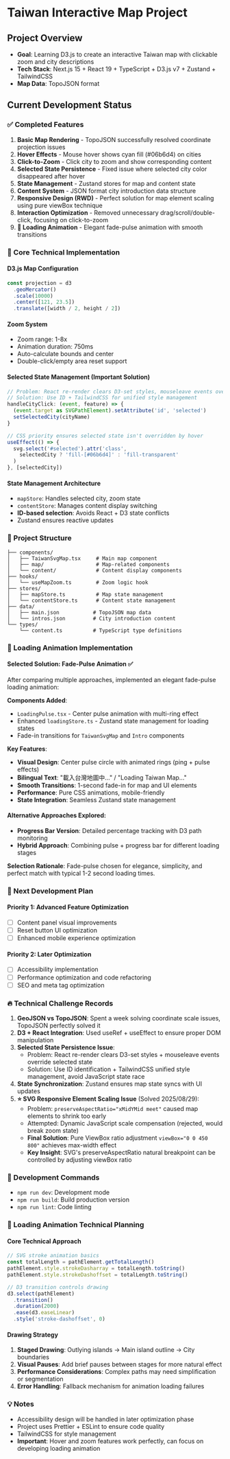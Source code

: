 # Taiwan Interactive Map Project

## Project Overview
- **Goal**: Learning D3.js to create an interactive Taiwan map with clickable zoom and city descriptions
- **Tech Stack**: Next.js 15 + React 19 + TypeScript + D3.js v7 + Zustand + TailwindCSS
- **Map Data**: TopoJSON format

## Current Development Status

### ✅ Completed Features
1. **Basic Map Rendering** - TopoJSON successfully resolved coordinate projection issues
2. **Hover Effects** - Mouse hover shows cyan fill (#06b6d4) on cities
3. **Click-to-Zoom** - Click city to zoom and show corresponding content
4. **Selected State Persistence** - Fixed issue where selected city color disappeared after hover
5. **State Management** - Zustand stores for map and content state
6. **Content System** - JSON format city introduction data structure
7. **Responsive Design (RWD)** - Perfect solution for map element scaling using pure viewBox technique
8. **Interaction Optimization** - Removed unnecessary drag/scroll/double-click, focusing on click-to-zoom
9. **🎨 Loading Animation** - Elegant fade-pulse animation with smooth transitions

### 🔧 Core Technical Implementation

#### D3.js Map Configuration
```typescript
const projection = d3
  .geoMercator()
  .scale(10000)
  .center([121, 23.5])
  .translate([width / 2, height / 2])
```

#### Zoom System
- Zoom range: 1-8x
- Animation duration: 750ms
- Auto-calculate bounds and center
- Double-click/empty area reset support

#### Selected State Management (Important Solution)
```typescript
// Problem: React re-render clears D3-set styles, mouseleave events override selected state
// Solution: Use ID + TailwindCSS for unified style management
handleCityClick: (event, feature) => {
  (event.target as SVGPathElement).setAttribute('id', 'selected')
  setSelectedCity(cityName)
}

// CSS priority ensures selected state isn't overridden by hover
useEffect(() => {
  svg.select('#selected').attr('class', 
    selectedCity ? 'fill-[#06b6d4]' : 'fill-transparent'
  )
}, [selectedCity])
```

#### State Management Architecture
- `mapStore`: Handles selected city, zoom state
- `contentStore`: Manages content display switching
- **ID-based selection**: Avoids React + D3 state conflicts
- Zustand ensures reactive updates

### 📁 Project Structure
```
├── components/
│   ├── TaiwanSvgMap.tsx     # Main map component
│   ├── map/                 # Map-related components
│   └── content/             # Content display components
├── hooks/
│   └── useMapZoom.ts        # Zoom logic hook
├── stores/
│   ├── mapStore.ts          # Map state management
│   └── contentStore.ts      # Content state management
├── data/
│   ├── main.json           # TopoJSON map data
│   └── intros.json         # City introduction content
└── types/
    └── content.ts          # TypeScript type definitions
```

### 🎨 Loading Animation Implementation

#### **Selected Solution: Fade-Pulse Animation** ✅
After comparing multiple approaches, implemented an elegant fade-pulse loading animation:

**Components Added**:
- `LoadingPulse.tsx` - Center pulse animation with multi-ring effect
- Enhanced `loadingStore.ts` - Zustand state management for loading states
- Fade-in transitions for `TaiwanSvgMap` and `Intro` components

**Key Features**:
- **Visual Design**: Center pulse circle with animated rings (ping + pulse effects)
- **Bilingual Text**: "載入台灣地圖中..." / "Loading Taiwan Map..."
- **Smooth Transitions**: 1-second fade-in for map and UI elements
- **Performance**: Pure CSS animations, mobile-friendly
- **State Integration**: Seamless Zustand state management

#### **Alternative Approaches Explored**:
- **Progress Bar Version**: Detailed percentage tracking with D3 path monitoring
- **Hybrid Approach**: Combining pulse + progress bar for different loading stages

**Selection Rationale**: Fade-pulse chosen for elegance, simplicity, and perfect match with typical 1-2 second loading times.

### 🎯 Next Development Plan

#### Priority 1: Advanced Feature Optimization
- [ ] Content panel visual improvements
- [ ] Reset button UI optimization
- [ ] Enhanced mobile experience optimization

#### Priority 2: Later Optimization
- [ ] Accessibility implementation
- [ ] Performance optimization and code refactoring
- [ ] SEO and meta tag optimization

### 🔥 Technical Challenge Records
1. **GeoJSON vs TopoJSON**: Spent a week solving coordinate scale issues, TopoJSON perfectly solved it
2. **D3 + React Integration**: Used useRef + useEffect to ensure proper DOM manipulation
3. **Selected State Persistence Issue**:
   - Problem: React re-render clears D3-set styles + mouseleave events override selected state
   - Solution: Use ID identification + TailwindCSS unified style management, avoid JavaScript state race
4. **State Synchronization**: Zustand ensures map state syncs with UI updates
5. **⭐ SVG Responsive Element Scaling Issue** (Solved 2025/08/29):
   - Problem: `preserveAspectRatio="xMidYMid meet"` caused map elements to shrink too early
   - Attempted: Dynamic JavaScript scale compensation (rejected, would break zoom state)
   - **Final Solution**: Pure ViewBox ratio adjustment `viewBox="0 0 450 800"` achieves max-width effect
   - **Key Insight**: SVG's preserveAspectRatio natural breakpoint can be controlled by adjusting viewBox ratio

### 🚀 Development Commands
- `npm run dev`: Development mode
- `npm run build`: Build production version
- `npm run lint`: Code linting

### 🎨 Loading Animation Technical Planning

#### Core Technical Approach
```typescript
// SVG stroke animation basics
const totalLength = pathElement.getTotalLength()
pathElement.style.strokeDasharray = totalLength.toString()
pathElement.style.strokeDashoffset = totalLength.toString()

// D3 transition controls drawing
d3.select(pathElement)
  .transition()
  .duration(2000)
  .ease(d3.easeLinear)
  .style('stroke-dashoffset', 0)
```

#### Drawing Strategy
1. **Staged Drawing**: Outlying islands → Main island outline → City boundaries
2. **Visual Pauses**: Add brief pauses between stages for more natural effect
3. **Performance Considerations**: Complex paths may need simplification or segmentation
4. **Error Handling**: Fallback mechanism for animation loading failures

### 💡 Notes
- Accessibility design will be handled in later optimization phase
- Project uses Prettier + ESLint to ensure code quality
- TailwindCSS for style management
- **Important**: Hover and zoom features work perfectly, can focus on developing loading animation